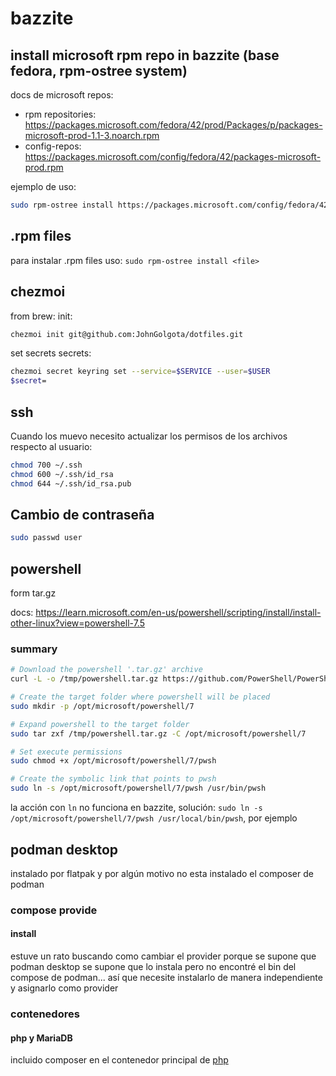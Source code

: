 # bazzite

## install microsoft rpm repo in bazzite (base fedora, rpm-ostree system)

docs de microsoft repos:

- rpm repositories: <https://packages.microsoft.com/fedora/42/prod/Packages/p/packages-microsoft-prod-1.1-3.noarch.rpm>
- config-repos: <https://packages.microsoft.com/config/fedora/42/packages-microsoft-prod.rpm>

ejemplo de uso:

```sh
sudo rpm-ostree install https://packages.microsoft.com/config/fedora/42/packages-microsoft-prod.rpm
```

## .rpm files

para instalar .rpm files uso:
`sudo rpm-ostree install <file>`

## chezmoi

from brew:
init:

```sh
chezmoi init git@github.com:JohnGolgota/dotfiles.git
```

set secrets secrets:

```sh
chezmoi secret keyring set --service=$SERVICE --user=$USER
$secret=
```

## ssh

Cuando los muevo necesito actualizar los permisos de los archivos respecto al usuario:

```sh
chmod 700 ~/.ssh
chmod 600 ~/.ssh/id_rsa
chmod 644 ~/.ssh/id_rsa.pub
```

## Cambio de contraseña

```sh
sudo passwd user
```

## powershell

form tar.gz

docs: <https://learn.microsoft.com/en-us/powershell/scripting/install/install-other-linux?view=powershell-7.5>

### summary

```sh
# Download the powershell '.tar.gz' archive
curl -L -o /tmp/powershell.tar.gz https://github.com/PowerShell/PowerShell/releases/download/v7.5.1/powershell-7.5.1-linux-x64.tar.gz

# Create the target folder where powershell will be placed
sudo mkdir -p /opt/microsoft/powershell/7

# Expand powershell to the target folder
sudo tar zxf /tmp/powershell.tar.gz -C /opt/microsoft/powershell/7

# Set execute permissions
sudo chmod +x /opt/microsoft/powershell/7/pwsh

# Create the symbolic link that points to pwsh
sudo ln -s /opt/microsoft/powershell/7/pwsh /usr/bin/pwsh
```

la acción con `ln` no funciona en bazzite, solución: `sudo ln -s /opt/microsoft/powershell/7/pwsh /usr/local/bin/pwsh`, por ejemplo

## podman desktop

instalado por flatpak y por algún motivo no esta instalado el composer de podman

### compose provide

#### install

estuve un rato buscando como cambiar el provider porque se supone que podman desktop se supone que lo instala pero no encontré el bin del compose de podman... así que necesite instalarlo de manera independiente y asignarlo como provider

### contenedores

#### php y MariaDB

incluido composer en el contenedor principal de [php](./containers.md)
